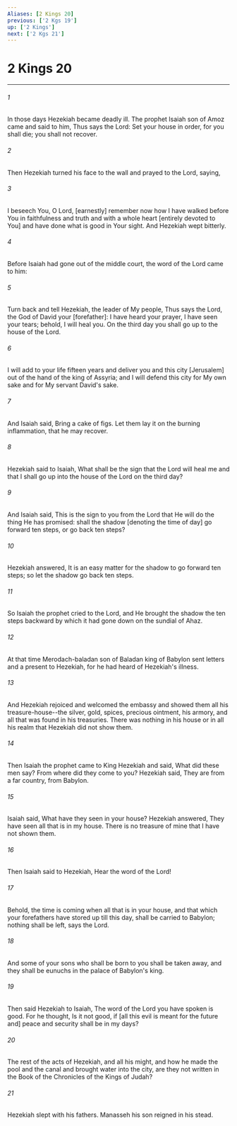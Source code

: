 ```yaml
---
Aliases: [2 Kings 20]
previous: ['2 Kgs 19']
up: ['2 Kings']
next: ['2 Kgs 21']
---
```

# 2 Kings 20

***

###### 1 

In those days Hezekiah became deadly ill. The prophet Isaiah son of Amoz came and said to him, Thus says the Lord: Set your house in order, for you shall die; you shall not recover. 

###### 2 

Then Hezekiah turned his face to the wall and prayed to the Lord, saying, 

###### 3 

I beseech You, O Lord, [earnestly] remember now how I have walked before You in faithfulness and truth and with a whole heart [entirely devoted to You] and have done what is good in Your sight. And Hezekiah wept bitterly. 

###### 4 

Before Isaiah had gone out of the middle court, the word of the Lord came to him: 

###### 5 

Turn back and tell Hezekiah, the leader of My people, Thus says the Lord, the God of David your [forefather]: I have heard your prayer, I have seen your tears; behold, I will heal you. On the third day you shall go up to the house of the Lord. 

###### 6 

I will add to your life fifteen years and deliver you and this city [Jerusalem] out of the hand of the king of Assyria; and I will defend this city for My own sake and for My servant David's sake. 

###### 7 

And Isaiah said, Bring a cake of figs. Let them lay it on the burning inflammation, that he may recover. 

###### 8 

Hezekiah said to Isaiah, What shall be the sign that the Lord will heal me and that I shall go up into the house of the Lord on the third day? 

###### 9 

And Isaiah said, This is the sign to you from the Lord that He will do the thing He has promised: shall the shadow [denoting the time of day] go forward ten steps, or go back ten steps? 

###### 10 

Hezekiah answered, It is an easy matter for the shadow to go forward ten steps; so let the shadow go back ten steps. 

###### 11 

So Isaiah the prophet cried to the Lord, and He brought the shadow the ten steps backward by which it had gone down on the sundial of Ahaz. 

###### 12 

At that time Merodach-baladan son of Baladan king of Babylon sent letters and a present to Hezekiah, for he had heard of Hezekiah's illness. 

###### 13 

And Hezekiah rejoiced and welcomed the embassy and showed them all his treasure-house--the silver, gold, spices, precious ointment, his armory, and all that was found in his treasuries. There was nothing in his house or in all his realm that Hezekiah did not show them. 

###### 14 

Then Isaiah the prophet came to King Hezekiah and said, What did these men say? From where did they come to you? Hezekiah said, They are from a far country, from Babylon. 

###### 15 

Isaiah said, What have they seen in your house? Hezekiah answered, They have seen all that is in my house. There is no treasure of mine that I have not shown them. 

###### 16 

Then Isaiah said to Hezekiah, Hear the word of the Lord! 

###### 17 

Behold, the time is coming when all that is in your house, and that which your forefathers have stored up till this day, shall be carried to Babylon; nothing shall be left, says the Lord. 

###### 18 

And some of your sons who shall be born to you shall be taken away, and they shall be eunuchs in the palace of Babylon's king. 

###### 19 

Then said Hezekiah to Isaiah, The word of the Lord you have spoken is good. For he thought, Is it not good, if [all this evil is meant for the future and] peace and security shall be in my days? 

###### 20 

The rest of the acts of Hezekiah, and all his might, and how he made the pool and the canal and brought water into the city, are they not written in the Book of the Chronicles of the Kings of Judah? 

###### 21 

Hezekiah slept with his fathers. Manasseh his son reigned in his stead.
